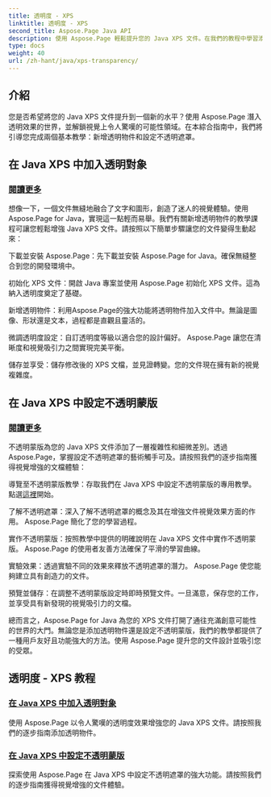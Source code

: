 ```yaml
---
title: 透明度 - XPS
linktitle: 透明度 - XPS
second_title: Aspose.Page Java API
description: 使用 Aspose.Page 輕鬆提升您的 Java XPS 文件。在我們的教程中學習添加透明物件並設定不透明蒙版以增強視覺效果。
type: docs
weight: 40
url: /zh-hant/java/xps-transparency/
---
```

## 介紹

您是否希望將您的 Java XPS 文件提升到一個新的水平？使用 Aspose.Page 潛入透明效果的世界，並解鎖視覺上令人驚嘆的可能性領域。在本綜合指南中，我們將引導您完成兩個基本教學：新增透明物件和設定不透明遮罩。

## 在 Java XPS 中加入透明對象
### [閱讀更多](./add-transparent-object/)

想像一下，一個文件無縫地融合了文字和圖形，創造了迷人的視覺體驗。使用 Aspose.Page for Java，實現這一點輕而易舉。我們有關新增透明物件的教學課程可讓您輕鬆增強 Java XPS 文件。請按照以下簡單步驟讓您的文件變得生動起來：

下載並安裝 Aspose.Page：先下載並安裝 Aspose.Page for Java。確保無縫整合到您的開發環境中。

初始化 XPS 文件：開啟 Java 專案並使用 Aspose.Page 初始化 XPS 文件。這為納入透明度奠定了基礎。

新增透明物件：利用Aspose.Page的強大功能將透明物件加入文件中。無論是圖像、形狀還是文本，過程都是直觀且靈活的。

微調透明度設定：自訂透明度等級以適合您的設計偏好。 Aspose.Page 讓您在清晰度和視覺吸引力之間實現完美平衡。

儲存並享受：儲存修改後的 XPS 文檔，並見證轉變。您的文件現在擁有新的視覺複雜度。

## 在 Java XPS 中設定不透明蒙版
### [閱讀更多](./set-opacity-mask/)

不透明蒙版為您的 Java XPS 文件添加了一層複雜性和細微差別。透過 Aspose.Page，掌握設定不透明遮罩的藝術觸手可及。請按照我們的逐步指南獲得視覺增強的文檔體驗：

導覽至不透明蒙版教學：存取我們在 Java XPS 中設定不透明蒙版的專用教學。點選[這裡](./set-opacity-mask/)開始。

了解不透明遮罩：深入了解不透明遮罩的概念及其在增強文件視覺效果方面的作用。 Aspose.Page 簡化了您的學習過程。

實作不透明蒙版：按照教學中提供的明確說明在 Java XPS 文件中實作不透明蒙版。 Aspose.Page 的使用者友善方法確保了平滑的學習曲線。

實驗效果：透過實驗不同的效果來釋放不透明遮罩的潛力。 Aspose.Page 使您能夠建立具有創造力的文件。

預覽並儲存：在調整不透明蒙版設定時即時預覽文件。一旦滿意，保存您的工作，並享受具有新發現的視覺吸引力的文檔。

總而言之，Aspose.Page for Java 為您的 XPS 文件打開了通往充滿創意可能性的世界的大門。無論您是添加透明物件還是設定不透明蒙版，我們的教學都提供了一種用戶友好且功能強大的方法。使用 Aspose.Page 提升您的文件設計並吸引您的受眾。
## 透明度 - XPS 教程
### [在 Java XPS 中加入透明對象](./add-transparent-object/)
使用 Aspose.Page 以令人驚嘆的透明度效果增強您的 Java XPS 文件。請按照我們的逐步指南添加透明物件。 
### [在 Java XPS 中設定不透明蒙版](./set-opacity-mask/)
探索使用 Aspose.Page 在 Java XPS 中設定不透明遮罩的強大功能。請按照我們的逐步指南獲得視覺增強的文件體驗。